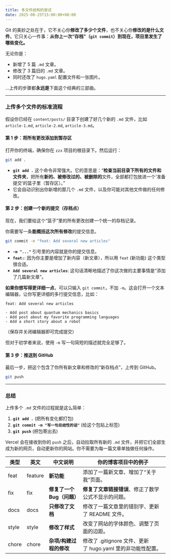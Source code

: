 ```yaml
---
title: 多文件结构的尝试
date: 2025-08-25T15:00:00+08:00
---
```

Git 的美妙之处在于，它不关心你**修改了多少个文件**，也不关心你**修改的是什么文件**。它只关心一件事：**从你上一次“存档”（`git commit`）到现在，项目里发生了哪些变化。**

无论你是：
*   新增了 5 篇 `.md` 文章。
*   修改了 3 篇旧的 `.md` 文章。
*   同时还改了 `hugo.yaml` 配置文件和一张图片。

...上传的步骤都**永远是**下面这个经典的三部曲。

---

### 上传多个文件的标准流程

假设你已经在 `content/posts/` 目录下创建了好几个新的 `.md` 文件，比如 `article-1.md`, `article-2.md`, `article-3.md`。

#### 第 1 步：将所有更改添加到暂存区

打开你的终端，确保你在 `zzx` 项目的根目录下。然后运行：

```bash
git add .
```

*   **`git add .`** 这个命令非常强大。它的意思是：“**检查当前目录下所有的文件和文件夹**，把所有**新的、被修改过的、被删除的**文件，全部都打包放进一个‘准备提交’的篮子里（暂存区）。”
*   它会自动识别出你新增的那几个 `.md` 文件，以及你可能对其他文件做的任何修改。

#### 第 2 步：创建一个新的提交（存档点）

现在，我们要给这个“篮子”里的所有更改创建一个统一的存档记录。

你需要写一条**能概括这次所有修改**的提交信息。

```bash
git commit -m "feat: Add several new articles"
```

*   **`-m "..."`** 引号里的内容就是你的提交信息。
*   **`feat:`**: 因为你主要是增加了新内容（新文章），所以用 `feat` (新功能) 这个类型很合适。
*   **`Add several new articles`**: 这句话清晰地描述了你这次做的主要事情是“添加了几篇新文章”。

**如果你想写得更详细一点**，可以只输入 `git commit`，不加 `-m`。这会打开一个文本编辑器，让你写更详细的多行提交信息，比如：

```
feat: Add several new articles

- Add post about quantum mechanics basics
- Add post about my favorite programming languages
- Add a short story about a robot
```
（保存并关闭编辑器即可完成提交）

但对于初学者来说，使用 `-m` 写一句简短的描述就完全足够了。

#### 第 3 步：推送到 GitHub

最后一步，把这个包含了你所有新文章和修改的“新存档点”，上传到 GitHub。

```bash
git push
```

---

### 总结

上传多个 `.md` 文件的过程就是这么简单：

1.  **`git add .`** (把所有变化都打包)
2.  **`git commit -m "写一句总结性的话"`** (给这个包贴上标签)
3.  **`git push`** (把包寄出去)

Vercel 会在接收到你的 `push` 之后，自动拉取所有新的 `.md` 文件，并把它们全部生成为新的网页，自动更新你的网站。你不需要为每一篇文章单独做任何操作。

| 类型    | 英文      | 中文说明              | 你的博客项目中的例子                                |
| ----- | ------- | ----------------- | ----------------------------------------- |
| feat  | feature | **新功能**           | 添加了一篇新文章、增加了“关于我”页面。                      |
| fix   | fix     | **修复了一个 Bug（问题）** | **修复了文章链接错误**、修正了数学公式不显示的问题。              |
| docs  | docs    | **只修改了文档**        | 修改了一篇文章里的错别字、更新了 README 文件。               |
| style | style   | **修改了样式**         | 改变了网站的字体颜色、调整了页面的边距。                      |
| chore | chore   | **杂项/构建过程的修改**    | 修改了 .gitignore 文件、更新了 hugo.yaml 里的非功能性配置。 |